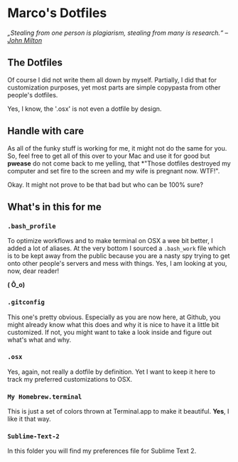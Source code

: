 # Marco's Dotfiles

*„Stealing from one person is plagiarism, stealing from many is research.“* – *[John Milton](http://en.wikipedia.org/wiki/John_Milton)*

## The Dotfiles

Of course I did not write them all down by myself. Partially, I did that for customization purposes, yet most parts are simple copypasta from other people's dotfiles.

Yes, I know, the '.osx' is not even a dotfile by design.

## Handle with care

As all of the funky stuff is working for me, it might not do the same for you. So, feel free to get all of this over to your Mac and use it for good but **pwease** do not come back to me yelling, that *"Those dotfiles destroyed my computer and set fire to the screen and my wife is pregnant now. WTF!".

Okay. It might not prove to be that bad but who can be 100% sure?

## What's in this for me

### `.bash_profile`

To optimize workflows and to make terminal on OSX a wee bit better, I added a lot of aliases. At the very bottom I sourced a `.bash_work` file which is to be kept away from the public because you are a nasty spy trying to get onto other people's servers and mess with things. Yes, I am looking at you, now, dear reader!

**( Ô_o)**

### `.gitconfig`

This one's pretty obvious. Especially as you are now here, at Github, you might already know what this does and why it is nice to have it a little bit customized. If not, you might want to take a look inside and figure out what's what and why.

### `.osx`

Yes, again, not really a dotfile by definition. Yet I want to keep it here to track my preferred customizations to OSX.

### `My Homebrew.terminal`

This is just a set of colors thrown at Terminal.app to make it beautiful. **Yes**, I like it that way.

### `Sublime-Text-2`

In this folder you will find my preferences file for Sublime Text 2.